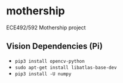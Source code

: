 # mothership
ECE492/592 Mothership project

## Vision Dependencies (Pi)
- `pip3 install opencv-python`
- `sudo apt-get install libatlas-base-dev`
- `pip3 install -U numpy`
